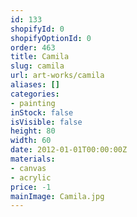 ```yaml
---
id: 133
shopifyId: 0
shopifyOptionId: 0
order: 463
title: Camila
slug: camila
url: art-works/camila
aliases: []
categories:
- painting
inStock: false
isVisible: false
height: 80
width: 60
date: 2012-01-01T00:00:00Z
materials:
- canvas
- acrylic
price: -1
mainImage: Camila.jpg
---
```

